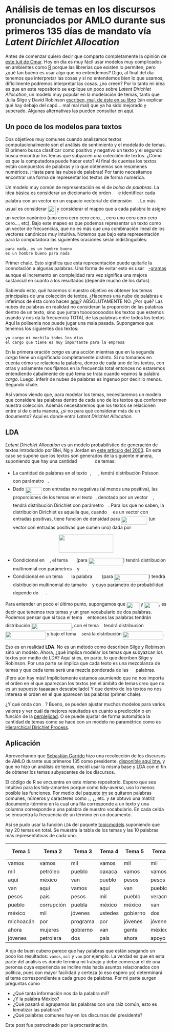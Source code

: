 # Análisis de temas en los discursos pronunciados por AMLO durante sus primeros 135 días de mandato vía *Latent Dirichlet Allocation*

Antes de comenzar quiero decir que comparto completamente la opinión de [este tuit de Omar](https://twitter.com/omar_pardo/status/1148998722761527296). Hoy en día es muy fácil usar modelos muy complicados en ambientes como [R](https://www.r-project.org/) porque las librerías que existen lo permiten, pero ¿qué tan bueno es usar algo que no entendemos? Digo, al final del día tenemos que interpretar las cosas y si no entendemos bien lo que usamos, difícilmente podremos interpretar las cosas. ¿no creen? Por lo tanto mi idea es que en este repositorio se explique un poco sobre *Latent Dirichlet Allocation*, un modelo muy popular en la modelación de temas, tanto que Julia Silge y David Robinson [escriben, mal, de éste en su libro](https://www.tidytextmining.com/topicmodeling.html) (sin explicar qué hay debajo del capó... mal mal mal) que ya ha sido mejorado y superado. Algunas alternativas las pueden consultar en [aquí](https://github.com/blei-lab).

## Un poco de los modelos para textos

Dos objetivos muy comunes cuando analizamos textos computacionalmente son el análisis de sentimiento y el modelado de temas. El primero busca clasificar como positivo y negativo un texto y el segundo busca encontrar los temas que subyacen una colección de textos. ¿Cómo es que la computadora puede hacer esto? Al final de cuentas los textos están compuestos de palabras y lo que obtenemos son resúmenes numéricos. ¡Hasta para las nubes de palabras! Por tanto necesitamos encontrar una forma de representar los textos de forma numérica. 

Un modelo muy común de representación es el de *bolsa de palabras*. La idea básica es considerar un diccionario de orden <img src="/tex/d6328eaebbcd5c358f426dbea4bdbf70.svg?invert_in_darkmode&sanitize=true" align=middle width=15.13700594999999pt height=22.465723500000017pt/> e identificar cada palabra con un vector en un espacio vectorial de dimensión <img src="/tex/d6328eaebbcd5c358f426dbea4bdbf70.svg?invert_in_darkmode&sanitize=true" align=middle width=15.13700594999999pt height=22.465723500000017pt/>. Lo más usual es considerar <img src="/tex/971d2c4b8f7d5e85de8055deafc3506e.svg?invert_in_darkmode&sanitize=true" align=middle width=23.72384684999999pt height=27.6567522pt/> y considerar el mapeo que a cada palabra le asigne un vector canónico (uno cero cero cero cero..., cero uno cero cero cero cero..., etc). Bajo este mapeo es que podemos representar un texto como un vector de frecuencias, que no es más que una combinación lineal de los vectores canónicos muy intuitiva. Notemos que bajo esta representación para la computadora las siguientes oraciones serán indistinguibles:

    para nada, es un hombre bueno
    es un hombre bueno para nada

Primer chale. Esto significa que esta representación puede quitarle la connotación a algunas palabras. Una forma de evitar esto es usar [<img src="/tex/55a049b8f161ae7cfeb0197d75aff967.svg?invert_in_darkmode&sanitize=true" align=middle width=9.86687624999999pt height=14.15524440000002pt/>-gramas](https://en.wikipedia.org/wiki/N-gram) aunque el incremento en complejidad rara vez significa una mejora sustancial en cuanto a los resultados (depende mucho de los datos). 

Sabiendo esto, qué hacemos si nuestro objetivo es obtener los temas principales de una colección de textos. ¿Hacemos una nube de palabras e inferimos de ésta como hacen [aquí](http://segasi.com.mx/post/100-d%C3%ADas-as%C3%AD-habl%C3%B3-l%C3%B3pez-obrador/)? ABSOLUTAMENTE NO. ¿Por qué? Las nubes de palabras en realidad no consideran la proporción de las palabras dentro de un texto, sino que juntan tooooooooodos los textos que estemos usando y nos da la frecuencia TOTAL de las palabras entre todos los textos. Aquí la polisemia nos puede jugar una mala pasada. Supongamos que tenemos los siguientes dos textos:

    yo cargo mi mochila todos los días
    el cargo que tiene es muy importante para la empresa

En la primera oración *cargo* es una acción mientras que en la segunda *cargo* tiene un significado completamente distinto. Si no tomamos en cuenta cómo se relaciona la palabra, dentro de cada uno de los textos, con otras y solamente nos fijamos en la frecuencia total entonces no estaremos entendiendo cabalmente de qué tema se trata cuando veamos la palabra *cargo*. Luego, inferir de nubes de palabras es ingenuo por decir lo menos. Segundo chale.

Así vamos viendo que, para modelar los temas, necesitaremos un modelo que considere las palabras dentro de cada uno de los textos que conformen nuestra colección. Además necesitaremos que los textos se relacionen entre sí de cierta manera, ¿si no para qué considerar más de un documento? Aquí es donde entra *Latent Dirichlet Allocation*.

## LDA

*Latent Dirichlet Allocation* es un modelo probabilístico de generación de textos introducido por Blei, Ng y Jordan en [este artículo del 2003](http://jmlr.org/papers/volume3/blei03a/blei03a.pdf). En este caso se supone que los textos son generados de la siguiente manera, suponiendo que hay una cantidad <img src="/tex/cf4947fbb145480f05c3cb8f9aa870d6.svg?invert_in_darkmode&sanitize=true" align=middle width=47.82714914999998pt height=17.723762100000005pt/> de temas:
- La cantidad de palabras en el texto <img src="/tex/77a3b857d53fb44e33b53e4c8b68351a.svg?invert_in_darkmode&sanitize=true" align=middle width=5.663225699999989pt height=21.68300969999999pt/>, <img src="/tex/3bf9c1fe4273ed003fd49e744378a5ac.svg?invert_in_darkmode&sanitize=true" align=middle width=17.85866609999999pt height=22.465723500000017pt/>, tendrá distribución Poisson con parámetro <img src="/tex/85e60dfc14844168fd12baa5bfd2517d.svg?invert_in_darkmode&sanitize=true" align=middle width=7.94809454999999pt height=22.831056599999986pt/>.
- Dado <img src="/tex/ff55914171e9dbd5e20aaafb71e39757.svg?invert_in_darkmode&sanitize=true" align=middle width=50.23584059999999pt height=22.648391699999998pt/> con entradas no negativas (al menos una positiva), las proporciones de los temas en el texto <img src="/tex/77a3b857d53fb44e33b53e4c8b68351a.svg?invert_in_darkmode&sanitize=true" align=middle width=5.663225699999989pt height=21.68300969999999pt/>, denotado por un vector <img src="/tex/f166369f3ef0a7ff052f1e9bbf57d2e2.svg?invert_in_darkmode&sanitize=true" align=middle width=12.36779114999999pt height=22.831056599999986pt/>, tendrá distribución Dirichlet con parámetro <img src="/tex/c745b9b57c145ec5577b82542b2df546.svg?invert_in_darkmode&sanitize=true" align=middle width=10.57650494999999pt height=14.15524440000002pt/>. Para los que no saben, la distribución Dirichlet es aquella que, cuando <img src="/tex/c745b9b57c145ec5577b82542b2df546.svg?invert_in_darkmode&sanitize=true" align=middle width=10.57650494999999pt height=14.15524440000002pt/> es un vector con entradas positivas, tiene función de densidad para <img src="/tex/2f3f92ebab86d9df473c7161358f88bd.svg?invert_in_darkmode&sanitize=true" align=middle width=81.74838374999999pt height=24.65753399999998pt/> (un vector con entradas positivas que sumen uno) dada por 
<p align="center"><img src="/tex/7bcd35f5cb9b17dca84830c7f9334f94.svg?invert_in_darkmode&sanitize=true" align=middle width=169.1246568pt height=57.632661899999995pt/></p>

- Condicional en <img src="/tex/f166369f3ef0a7ff052f1e9bbf57d2e2.svg?invert_in_darkmode&sanitize=true" align=middle width=12.36779114999999pt height=22.831056599999986pt/>, el tema <img src="/tex/566160735850b2d440e9d48fcbfabe71.svg?invert_in_darkmode&sanitize=true" align=middle width=18.91757009999999pt height=14.15524440000002pt/> (para <img src="/tex/15c68c898bc81691d2dcf30bccec618a.svg?invert_in_darkmode&sanitize=true" align=middle width=107.66916434999997pt height=24.65753399999998pt/>) tendrá distribución multinomial con parámetros <img src="/tex/034d0a6be0424bffe9a6e7ac9236c0f5.svg?invert_in_darkmode&sanitize=true" align=middle width=8.219209349999991pt height=21.18721440000001pt/> y <img src="/tex/566160735850b2d440e9d48fcbfabe71.svg?invert_in_darkmode&sanitize=true" align=middle width=18.91757009999999pt height=14.15524440000002pt/>.
- Condicional en un tema <img src="/tex/566160735850b2d440e9d48fcbfabe71.svg?invert_in_darkmode&sanitize=true" align=middle width=18.91757009999999pt height=14.15524440000002pt/> la palabra <img src="/tex/64e70e84545b2941bed8aa7fe2211cde.svg?invert_in_darkmode&sanitize=true" align=middle width=22.523917349999987pt height=14.15524440000002pt/> (para <img src="/tex/15c68c898bc81691d2dcf30bccec618a.svg?invert_in_darkmode&sanitize=true" align=middle width=107.66916434999997pt height=24.65753399999998pt/>) tendrá distribución multinomial de tamaño <img src="/tex/034d0a6be0424bffe9a6e7ac9236c0f5.svg?invert_in_darkmode&sanitize=true" align=middle width=8.219209349999991pt height=21.18721440000001pt/> y cuyo parámetro de probabilidad depende de <img src="/tex/566160735850b2d440e9d48fcbfabe71.svg?invert_in_darkmode&sanitize=true" align=middle width=18.91757009999999pt height=14.15524440000002pt/>.

Para entender un poco el último punto, supongamos que <img src="/tex/26309408f94b5f6f3645619589f1e113.svg?invert_in_darkmode&sanitize=true" align=middle width=39.60795464999999pt height=21.18721440000001pt/> y <img src="/tex/9ef148a4e8883871a96554228e19ff08.svg?invert_in_darkmode&sanitize=true" align=middle width=45.273840149999984pt height=22.465723500000017pt/>, es decir que tenemos tres temas y un gran vocabulario de dos palabras. Podemos pensar que si toca el tema <img src="/tex/034d0a6be0424bffe9a6e7ac9236c0f5.svg?invert_in_darkmode&sanitize=true" align=middle width=8.219209349999991pt height=21.18721440000001pt/> entonces las palabras tendrán distribución <img src="/tex/3df9cbb7da636e0841113e3054c2d986.svg?invert_in_darkmode&sanitize=true" align=middle width=125.57104064999997pt height=24.65753399999998pt/>, con el tema <img src="/tex/76c5792347bb90ef71cfbace628572cf.svg?invert_in_darkmode&sanitize=true" align=middle width=8.219209349999991pt height=21.18721440000001pt/> tendrá distribución <img src="/tex/b4ae0ff1611cc1bb7f601fac12e3e14a.svg?invert_in_darkmode&sanitize=true" align=middle width=125.57104064999997pt height=24.65753399999998pt/> y bajo el tema <img src="/tex/5dc642f297e291cfdde8982599601d7e.svg?invert_in_darkmode&sanitize=true" align=middle width=8.219209349999991pt height=21.18721440000001pt/> será la distribución <img src="/tex/da12b64e993e5b284f406d1a7036278a.svg?invert_in_darkmode&sanitize=true" align=middle width=125.57104064999997pt height=24.65753399999998pt/>.

Eso es en realidad **LDA**. No es un método como describen Silge y Robinson sino un modelo. Ahora, ¿qué implica modelar los temas que subyazcan los textos por medio de LDA? Aquí sí es, en parte, lo que decriben Silge y Robinson. Por una parte se implica que cada texto es una mezcolanza de <img src="/tex/5c62da39aa7289df62d937cb24a31161.svg?invert_in_darkmode&sanitize=true" align=middle width=9.47111549999999pt height=14.15524440000002pt/> temas y que cada tema será una mezcla ponderada de las <img src="/tex/d6328eaebbcd5c358f426dbea4bdbf70.svg?invert_in_darkmode&sanitize=true" align=middle width=15.13700594999999pt height=22.465723500000017pt/> palabras. ¡Pero aún hay más! Implícitamente estamos asumiendo que no nos importa el orden en el que aparezcan los textos (en el ámbito de temas creo que no es un supuesto taaaaaan descabellado) Y que dentro de los textos no nos interesa el orden en el que aparecen las palabras (primer chale).

¿Y qué onda con <img src="/tex/5c62da39aa7289df62d937cb24a31161.svg?invert_in_darkmode&sanitize=true" align=middle width=9.47111549999999pt height=14.15524440000002pt/>? Bueno, se pueden ajustar muchos modelos para varios valores y ver cuál da mejores resultados en cuanto a predicción o en función de la [perplejidad](https://en.wikipedia.org/wiki/Perplexity). O se puede ajustar de forma automática la cantidad de temas como se hace con un modelo no paramétrico como es [Hierarchical Dirichlet Process](https://people.eecs.berkeley.edu/~jordan/papers/hdp.pdf).

## Aplicación

Aprovechando que [Sebastián Garrido](https://twitter.com/segasi) hizo una recolección de los discursos de AMLO durante sus primeros 135 como presidente, [disponible aquí btw](https://github.com/segasi/analisis_discursos_amlo_135_dias/tree/master/04_datos_output), y que no hizo un análisis de temas, decidí usar la misma base y LDA con el fin de obtener los temas subyacentes de los discursos.

El código de R se encuentra en este mismo repositorio. Espero que sea intuitivo para los tidy-amantes porque como tidy-averso, uso lo menos posible las funciones. Por medio del paquete [tm](https://cran.r-project.org/web/packages/tm/tm.pdf) se quitaron palabras comunes, números y caracteres como `¡`, `¿`, etc. y se obtuvo una matriz documento-término en la cual una fila corresponde a un texto y una columna corresponde a una palabra de nuestro vocabulario.  En cada celda se encuentra la frecuencia de un término en un documento.

Así se pudo usar la función `LDA` del paquete [topicmodels](https://cran.r-project.org/web/packages/topicmodels/topicmodels.pdf) suponiendo que hay 20 temas en total. Se muestra la tabla de los temas y las 10 palabras más representativas de cada uno.

| Tema 1    | Tema 2     | Tema 3   | Tema 4  | Tema 5   | Tema 6   | Tema 7     | Tema 8  | Tema 9     | Tema 10   | Tema 11 | Tema 12  | Tema 13 | Tema 14     | Tema 15 | Tema 16  | Tema 17  | Tema 18    | Tema 19 | Tema 20      |
| --------- | ---------- | -------- | ------- | -------- | -------- | ---------- | ------- | ---------- | --------- | ------- | -------- | ------- | ----------- | ------- | -------- | -------- | ---------- | ------- | ------------ |
| vamos     | vamos      | mil      | vamos   | mil      | mil      | vamos      | vamos   | mil        | vamos     | vamos   | vamos    | vamos   | vamos       | vamos   | mil      | mil      | vamos      | vamos   | mil          |
| mil       | petróleo   | pueblo   | oaxaca  | vamos    | vamos    | país       | salud   | programa   | campeche  | mil     | méxico   | mil     | país        | mil     | vamos    | vamos    | van        | mil     | constitución |
| aquí      | méxico     | van      | pueblo  | pesos    | pesos    | pueblo     | van     | vamos      | país      | pesos   | país     | méxico  | inversión   | van     | van      | pesos    | nuevo      | pueblo  | corrupción   |
| van       | aquí       | vamos    | aquí    | van      | pueblo   | gobierno   | oaxaca  | gobierno   | seguridad | méxico  | mil      | aquí    | sector      | pueblo  | pesos    | pueblo   | mil        | van     | presidente   |
| pesos     | país       | pesos    | mil     | pueblo   | veracruz | méxico     | pueblos | aquí       | roo       | van     | gobierno | pueblo  | crecimiento | méxico  | pueblo   | aquí     | aquí       | pesos   | méxico       |
| pueblo    | corrupción | puebla   | méxico  | méxico   | van      | ejército   | mil     | pueblo     | quintana  | pueblo  | programa | van     | desarrollo  | pesos   | aquí     | jóvenes  | pesos      | jóvenes | millones     |
| méxico    | mil        | jóvenes  | ustedes | gobierno | dos      | corrupción | sistema | presidente | aquí      | jóvenes | pueblo   | pesos   | salario     | jóvenes | jóvenes  | méxico   | aeropuerto | apoyo   | pesos        |
| michoacán | por        | programa | por     | jóvenes  | jóvenes  | por        | aquí    | van        | pública   | dos     | sureste  | ahora   | méxico      | aquí    | méxico   | millones | tener      | dos     | año          |
| ahora     | mujeres    | gobierno | van     | gente    | méxico   | pública    | trabajo | pesos      | ahora     | aquí    | van      | dos     | gobierno    | ahora   | programa | programa | león       | méxico  | gobierno     |
| jóvenes   | petrolera  | dos      | país    | ahora    | apoyo    | poder      | años    | bienestar  | elementos | ahora   | pueblos  | jóvenes | mil         | ser     | dos      | van      | ahora      | ser     | aquí         |

A ojo de buen cubero parece que hay palabras que están sesgando un poco los resultados: `vamos`, `mil` y `van` por  ejemplo. La verdad es que en esta parte del análisis es donde termina mi trabajo y debe comenzar el de una peronsa cuya experiencia se incline más hacia asuntos relacionados con política, pues con mayor facilidad y certeza (o eso espero yo) determinará el tema correspondiente a cada grupo de palabras. Por mi parte surgen preguntas como
- ¿Qué tanta información nos da la palabra mil? 
- ¿Y la palabra México? 
- ¿Qué pasará si agrupamos las palabras con una raíz común, esto es lematizar las palabras? 
- ¿Qué palabras comunes hay en los discursos del presidente?

Este post fue patrocinado por la procrastinación.